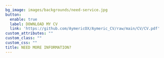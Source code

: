 ```yaml
---
bg_image: images/backgrounds/need-service.jpg
button:
  enable: true
  label: DOWNLOAD MY CV
  link: 'https://github.com/AymericOX/Aymeric_CV/raw/main/CV/CV.pdf'
custom_attributes: ""
custom_class: ""
custom_css: ""
title: NEED MORE INFORMATION?
---
```

